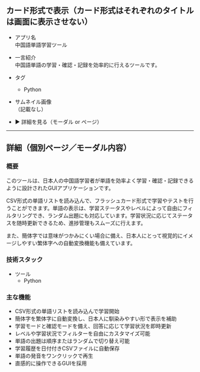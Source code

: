 ## カード形式で表示（カード形式はそれぞれのタイトルは画面に表示させない）

- アプリ名  
  中国語単語学習ツール

- 一言紹介  
  中国語単語の学習・確認・記録を効率的に行えるツールです。

- タグ

  - Python

- サムネイル画像  
  （記載なし）

- ▶︎ 詳細を見る（モーダル or ページ）

---

## 詳細（個別ページ／モーダル内容）

### 概要

このツールは、日本人の中国語学習者が単語を効率よく学習・確認・記録できるように設計されたGUIアプリケーションです。

CSV形式の単語リストを読み込んで、フラッシュカード形式で学習やテストを行うことができます。単語の表示は、学習ステータスやレベルによって自由にフィルタリングでき、ランダム出題にも対応しています。学習状況に応じてステータスを随時更新できるため、進捗管理もスムーズに行えます。

また、簡体字では意味がつかみにくい場合に備え、日本人にとって視覚的にイメージしやすい繁体字への自動変換機能も備えています。

### 技術スタック

- ツール
  - Python

### 主な機能

- CSV形式の単語リストを読み込んで学習開始
- 簡体字を繁体字に自動変換し、日本人に馴染みやすい形で表示を補助
- 学習モードと確認モードを備え、回答に応じて学習状況を即時更新
- レベルや学習状況でフィルターを自由にカスタマイズ可能
- 単語の出題は順序またはランダムで切り替え可能
- 学習履歴を日付付きCSVファイルに自動保存
- 単語の発音をワンクリックで再生
- 直感的に操作できるGUIを採用
